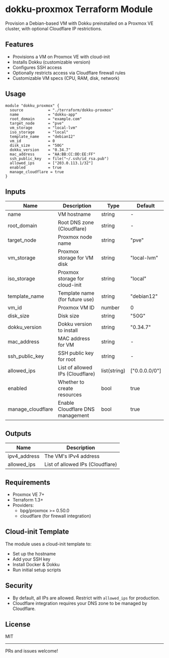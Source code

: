 # dokku-proxmox Terraform Module

Provision a Debian-based VM with Dokku preinstalled on a Proxmox VE cluster, with optional Cloudflare IP restrictions.

## Features
- Provisions a VM on Proxmox VE with cloud-init
- Installs Dokku (customizable version)
- Configures SSH access
- Optionally restricts access via Cloudflare firewall rules
- Customizable VM specs (CPU, RAM, disk, network)

## Usage
```hcl
module "dokku_proxmox" {
  source           = "./terraform/dokku-proxmox"
  name             = "dokku-app"
  root_domain      = "example.com"
  target_node      = "pve"
  vm_storage       = "local-lvm"
  iso_storage      = "local"
  template_name    = "debian12"
  vm_id            = 0
  disk_size        = "50G"
  dokku_version    = "0.34.7"
  mac_address      = "AA:BB:CC:DD:EE:FF"
  ssh_public_key   = file("~/.ssh/id_rsa.pub")
  allowed_ips      = ["203.0.113.1/32"]
  enabled          = true
  manage_cloudflare = true
}
```

## Inputs
| Name             | Description                              | Type          | Default           |
|------------------|------------------------------------------|---------------|-------------------|
| name             | VM hostname                              | string        | -                 |
| root_domain      | Root DNS zone (Cloudflare)               | string        | -                 |
| target_node      | Proxmox node name                        | string        | "pve"             |
| vm_storage       | Proxmox storage for VM disk              | string        | "local-lvm"       |
| iso_storage      | Proxmox storage for cloud-init           | string        | "local"           |
| template_name    | Template name (for future use)           | string        | "debian12"        |
| vm_id            | Proxmox VM ID                            | number        | 0                 |
| disk_size        | Disk size                                | string        | "50G"             |
| dokku_version    | Dokku version to install                 | string        | "0.34.7"          |
| mac_address      | MAC address for VM                       | string        | -                 |
| ssh_public_key   | SSH public key for root                  | string        | -                 |
| allowed_ips      | List of allowed IPs (Cloudflare)         | list(string)  | ["0.0.0.0/0"]     |
| enabled          | Whether to create resources              | bool          | true              |
| manage_cloudflare| Enable Cloudflare DNS management         | bool          | true              |

## Outputs
| Name           | Description                              |
|----------------|------------------------------------------|
| ipv4_address   | The VM's IPv4 address                    |
| allowed_ips    | List of allowed IPs (Cloudflare)         |

## Requirements
- Proxmox VE 7+
- Terraform 1.3+
- Providers:
  - bpg/proxmox >= 0.50.0
  - cloudflare (for firewall integration)

## Cloud-init Template
The module uses a cloud-init template to:
- Set up the hostname
- Add your SSH key
- Install Docker & Dokku
- Run initial setup scripts

## Security
- By default, all IPs are allowed. Restrict with `allowed_ips` for production.
- Cloudflare integration requires your DNS zone to be managed by Cloudflare.

## License
MIT

---
PRs and issues welcome!